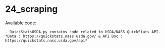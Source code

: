 # 24_scraping

Available code:

    - QuickStatsUSDA.py contains code related to USDA/NASS QuickStats API. *Data : https://quickstats.nass.usda.gov/ & API Doc : https://quickstats.nass.usda.gov/api*

